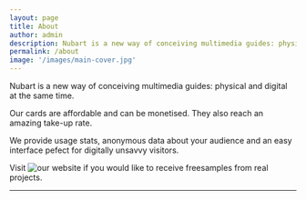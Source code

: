 ```yaml
---
layout: page
title: About
author: admin
description: Nubart is a new way of conceiving multimedia guides: physical and digital at the same time. Our cards can be monetised and they reach an amazing take-up rate. We provide usage stats, anonymous data about your audience and an easy interface pefect for digitally unsavvy visitors.
permalink: /about
image: '/images/main-cover.jpg'
---
```

Nubart is a new way of conceiving multimedia guides: physical and digital at the same time. 

Our cards are affordable and can be monetised. They also reach an amazing take-up rate. 

We provide usage stats, anonymous data about your audience and an easy interface pefect for digitally unsavvy visitors.

Visit ![our website]({{site.baseurl}}) if you would like to receive freesamples from real projects. 


***